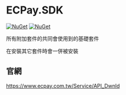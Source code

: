 # ECPay.SDK

[![NuGet](https://img.shields.io/nuget/v/ECPay.SDK.svg)](https://www.nuget.org/packages/ECPay.SDK)
[![NuGet](https://img.shields.io/nuget/dt/ECPay.SDK.svg)](https://www.nuget.org/packages/ECPay.SDK)

所有附加套件的共同會使用到的基礎套件

在安裝其它套件時會一併被安裝

## 官網

https://www.ecpay.com.tw/Service/API_Dwnld